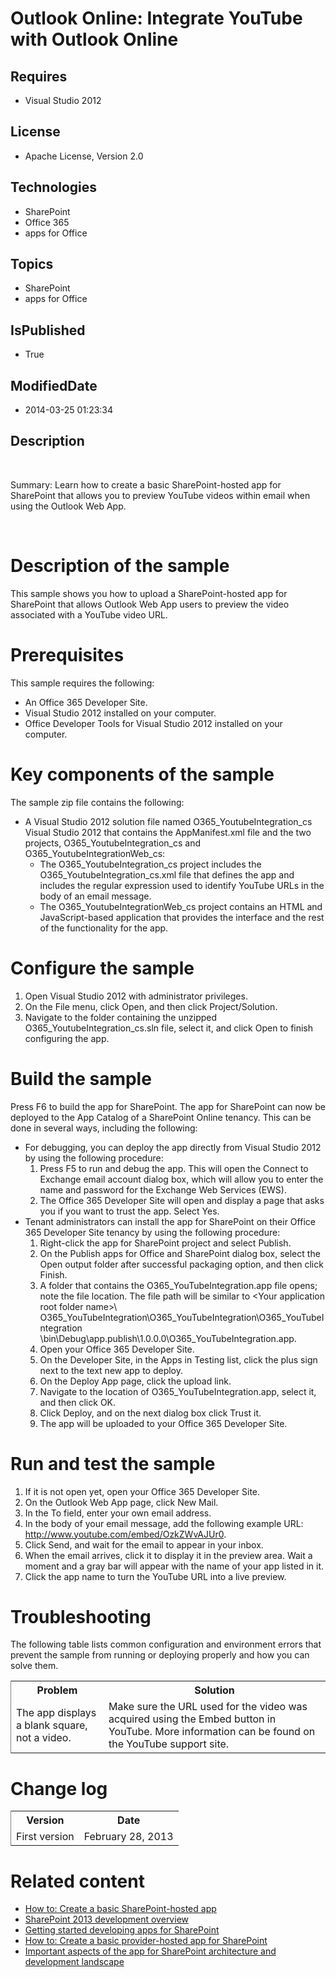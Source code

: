 # Outlook Online: Integrate YouTube with Outlook Online
## Requires
* Visual Studio 2012
## License
* Apache License, Version 2.0
## Technologies
* SharePoint
* Office 365
* apps for Office
## Topics
* SharePoint
* apps for Office
## IsPublished
* True
## ModifiedDate
* 2014-03-25 01:23:34
## Description

<div id="header">&nbsp;</div>
<div id="mainSection">
<div id="mainBody">
<div class="summary">
<p><span class="label">Summary:</span> Learn how to create a basic SharePoint-hosted app for SharePoint that allows you to preview YouTube videos within email when using the Outlook Web App.</p>
</div>
<div class="introduction">
<div>&nbsp;</div>
</div>
<h1 class="heading">Description of the sample</h1>
<div id="sectionSection0" class="section">
<p>This sample shows you how to upload a SharePoint-hosted app for SharePoint that allows Outlook Web App users to preview the video associated with a YouTube video URL.</p>
</div>
<h1 class="heading">Prerequisites</h1>
<div id="sectionSection1" class="section">
<div>This sample requires the following:</div>
<ul>
<li>
<div>An Office 365 Developer Site.</div>
</li><li>
<div>Visual Studio 2012 installed on your computer.</div>
</li><li>
<div>Office Developer Tools for Visual Studio 2012 installed on your computer.</div>
</li></ul>
</div>
<h1 class="heading">Key components of the sample</h1>
<div id="sectionSection2" class="section">
<div>The sample zip file contains the following:</div>
<ul>
<li>
<div>A Visual Studio 2012 solution file named O365_YoutubeIntegration_cs Visual Studio 2012 that contains the AppManifest.xml file and the two projects, O365_YoutubeIntegration_cs and O365_YoutubeIntegrationWeb_cs:</div>
<ul>
<li>
<div>The O365_YoutubeIntegration_cs project includes the O365_YoutubeIntegration_cs.xml file that defines the app and includes the regular expression used to identify YouTube URLs in the body of an email message.</div>
</li><li>
<div>The O365_YoutubeIntegrationWeb_cs project contains an HTML and JavaScript-based application that provides the interface and the rest of the functionality for the app.</div>
</li></ul>
</li></ul>
</div>
<h1 class="heading">Configure the sample</h1>
<div id="sectionSection3" class="section">
<ol>
<li>
<div>Open Visual Studio 2012 with administrator privileges.</div>
</li><li>
<div>On the <span class="ui">File</span> menu, click <span class="ui">Open</span>, and then click
<span class="ui">Project/Solution</span>.</div>
</li><li>
<div>Navigate to the folder containing the unzipped O365_YoutubeIntegration_cs.sln file, select it, and click
<span class="ui">Open</span> to finish configuring the app.</div>
</li></ol>
</div>
<h1 class="heading">Build the sample</h1>
<div id="sectionSection4" class="section">
<div>Press F6 to build the app for SharePoint. The app for SharePoint can now be deployed to the App Catalog of a SharePoint Online tenancy. This can be done in several ways, including the following:</div>
<ul>
<li>
<div>For debugging, you can deploy the app directly from Visual Studio 2012 by using the following procedure:</div>
<ol>
<li>
<div>Press F5 to run and debug the app. This will open the <span class="ui">Connect to Exchange</span> email account dialog box, which will allow you to enter the name and password for the Exchange Web Services (EWS).</div>
</li><li>
<div>The Office 365 Developer Site will open and display a page that asks you if you want to trust the app. Select
<span class="ui">Yes</span>.</div>
</li></ol>
</li><li>
<div>Tenant administrators can install the app for SharePoint on their Office 365 Developer Site tenancy by using the following procedure:</div>
<ol>
<li>
<div>Right-click the app for SharePoint project and select <span class="ui">Publish</span>.</div>
</li><li>
<div>On the <span class="ui">Publish apps for Office and SharePoint</span> dialog box, select the
<span class="ui">Open output folder after successful packaging</span> option, and then click
<span class="ui">Finish</span>.</div>
</li><li>
<div>A folder that contains the O365_YouTubeIntegration.app file opens; note the file location. The file path will be similar to
<span class="placeholder">&lt;Your application root folder name&gt;</span>\ O365_YouTubeIntegration\O365_YouTubeIntegration\O365_YouTubeIntegration \bin\Debug\app.publish\1.0.0.0\O365_YouTubeIntegration.app.</div>
</li><li>
<div>Open your Office 365 Developer Site.</div>
</li><li>
<div>On the Developer Site, in the <span class="ui">Apps in Testing</span> list, click the plus sign next to the text
<span class="ui">new app to deploy</span>.</div>
</li><li>
<div>On the <span class="ui">Deploy App</span> page, click the <span class="ui">
upload</span> link.</div>
</li><li>
<div>Navigate to the location of O365_YouTubeIntegration.app, select it, and then click
<span class="ui">OK</span>.</div>
</li><li>
<div>Click <span class="ui">Deploy</span>, and on the next dialog box click <span class="ui">
Trust it</span>.</div>
</li><li>
<div>The app will be uploaded to your Office 365 Developer Site.</div>
</li></ol>
</li></ul>
</div>
<h1 class="heading">Run and test the sample</h1>
<div id="sectionSection5" class="section">
<ol>
<li>
<div>If it is not open yet, open your Office 365 Developer Site.</div>
</li><li>
<div>On the Outlook Web App page, click <span class="ui">New Mail</span>.</div>
</li><li>
<div>In the <span class="ui">To</span> field, enter your own email address.</div>
</li><li>
<div>In the body of your email message, add the following example URL: <a href="http://msdn.microsoft.com/library/http://www.youtube.com/embed/OzkZWvAJUr0.aspx" target="_blank">
http://www.youtube.com/embed/OzkZWvAJUr0</a>.</div>
</li><li>
<div>Click <span class="ui">Send</span>, and wait for the email to appear in your inbox.</div>
</li><li>
<div>When the email arrives, click it to display it in the preview area. Wait a moment and a gray bar will appear with the name of your app listed in it.</div>
</li><li>
<div>Click the app name to turn the YouTube URL into a live preview.</div>
</li></ol>
</div>
<h1 class="heading">Troubleshooting</h1>
<div id="sectionSection6" class="section">
<p>The following table lists common configuration and environment errors that prevent the sample from running or deploying properly and how you can solve them.</p>
<div class="caption"></div>
<div class="tableSection">
<table cellspacing="2" cellpadding="5" width="50%" frame="lhs">
<tbody>
<tr>
<th>
<div>Problem</div>
</th>
<th>
<div>Solution</div>
</th>
</tr>
<tr>
<td>
<div>The app displays a blank square, not a video.</div>
</td>
<td>
<div>Make sure the URL used for the video was acquired using the Embed button in YouTube. More information can be found on the YouTube support site.</div>
</td>
</tr>
</tbody>
</table>
</div>
</div>
<h1 class="heading">Change log</h1>
<div id="sectionSection7" class="section">
<div class="caption"></div>
<div class="tableSection">
<table cellspacing="2" cellpadding="5" width="50%" frame="lhs">
<tbody>
<tr>
<th>
<div>Version</div>
</th>
<th>
<div>Date</div>
</th>
</tr>
<tr>
<td>
<div>First version</div>
</td>
<td>
<div>February 28, 2013</div>
</td>
</tr>
</tbody>
</table>
</div>
</div>
<h1 class="heading">Related content</h1>
<div id="sectionSection8" class="section">
<ul>
<li>
<div><a href="http://msdn.microsoft.com/library/1b992485-6efe-4ea4-a18c-221689b0b66f.aspx" target="_blank">How to: Create a basic SharePoint-hosted app</a></div>
</li><li>
<div><a href="http://msdn.microsoft.com/library/f86e2695-4d7a-4fc5-bc23-689de96c4b06.aspx" target="_blank">SharePoint 2013 development overview</a></div>
</li><li>
<div><a href="http://msdn.microsoft.com/library/d07e0a13-1e74-4128-857a-513dedbfef33.aspx" target="_blank">Getting started developing apps for SharePoint
</a></div>
</li><li>
<div><a href="http://msdn.microsoft.com/library/3038dd73-41ee-436f-8c78-ef8e6869bf7b.aspx" target="_blank">How to: Create a basic provider-hosted app for SharePoint</a></div>
</li><li>
<div><a href="http://msdn.microsoft.com/library/ae96572b-8f06-4fd3-854f-fc312f7f2d88.aspx" target="_blank">Important aspects of the app for SharePoint architecture and development landscape</a></div>
</li></ul>
</div>
</div>
</div>
